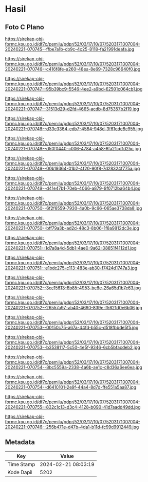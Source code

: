 # Hasil

## Foto C Plano

https://sirekap-obj-formc.kpu.go.id/df7c/pemilu/pdpr/52/03/17/10/07/5203171007004-20240221-070745--ffbe7a1b-cb9c-4c25-8118-fa21991deafa.jpg

https://sirekap-obj-formc.kpu.go.id/df7c/pemilu/pdpr/52/03/17/10/07/5203171007004-20240221-070746--c416f8fe-a260-48ea-8e69-7328c96640f0.jpg

https://sirekap-obj-formc.kpu.go.id/df7c/pemilu/pdpr/52/03/17/10/07/5203171007004-20240221-070747--95b39bc9-5546-4ee2-a9bd-62501c064cb1.jpg

https://sirekap-obj-formc.kpu.go.id/df7c/pemilu/pdpr/52/03/17/10/07/5203171007004-20240221-070747--31513d29-d2fd-4665-acdb-8d75357b2f19.jpg

https://sirekap-obj-formc.kpu.go.id/df7c/pemilu/pdpr/52/03/17/10/07/5203171007004-20240221-070748--d33e3364-edb7-4584-948d-3f61cde8c955.jpg

https://sirekap-obj-formc.kpu.go.id/df7c/pemilu/pdpr/52/03/17/10/07/5203171007004-20240221-070748--d50f0440-c006-4784-a458-8fa21cd1d25c.jpg

https://sirekap-obj-formc.kpu.go.id/df7c/pemilu/pdpr/52/03/17/10/07/5203171007004-20240221-070749--00b19364-01b2-4f20-90f8-7d28324f775a.jpg

https://sirekap-obj-formc.kpu.go.id/df7c/pemilu/pdpr/52/03/17/10/07/5203171007004-20240221-070749--d41e47b1-70eb-4066-a879-9f0712ba64b4.jpg

https://sirekap-obj-formc.kpu.go.id/df7c/pemilu/pdpr/52/03/17/10/07/5203171007004-20240221-070750--6f2f6559-7930-4a0b-9c66-065ae3738da8.jpg

https://sirekap-obj-formc.kpu.go.id/df7c/pemilu/pdpr/52/03/17/10/07/5203171007004-20240221-070750--bff79a3b-ad2d-48c3-8b06-1f8a9812dc3e.jpg

https://sirekap-obj-formc.kpu.go.id/df7c/pemilu/pdpr/52/03/17/10/07/5203171007004-20240221-070751--1d7a8a4d-5db1-4ae0-9a62-08851f4112d1.jpg

https://sirekap-obj-formc.kpu.go.id/df7c/pemilu/pdpr/52/03/17/10/07/5203171007004-20240221-070751--e1bdc275-c113-483e-ab30-f7424d1747a3.jpg

https://sirekap-obj-formc.kpu.go.id/df7c/pemilu/pdpr/52/03/17/10/07/5203171007004-20240221-070752--3cc15613-8b85-4953-be8e-26a65d1b7c63.jpg

https://sirekap-obj-formc.kpu.go.id/df7c/pemilu/pdpr/52/03/17/10/07/5203171007004-20240221-070752--26557a97-ab40-4690-839e-f5621d0e6b06.jpg

https://sirekap-obj-formc.kpu.go.id/df7c/pemilu/pdpr/52/03/17/10/07/5203171007004-20240221-070753--00150c75-a67a-44fd-b55c-d518fbbde5f5.jpg

https://sirekap-obj-formc.kpu.go.id/df7c/pemilu/pdpr/52/03/17/10/07/5203171007004-20240221-070753--b3538117-5c50-4e5f-9346-6cb5bfacdeb2.jpg

https://sirekap-obj-formc.kpu.go.id/df7c/pemilu/pdpr/52/03/17/10/07/5203171007004-20240221-070754--8bc5559a-2338-4a6b-ae1c-c8d36a6ee6ea.jpg

https://sirekap-obj-formc.kpu.go.id/df7c/pemilu/pdpr/52/03/17/10/07/5203171007004-20240221-070754--d6410101-2e9f-44a4-8d7d-ffe551a5aa87.jpg

https://sirekap-obj-formc.kpu.go.id/df7c/pemilu/pdpr/52/03/17/10/07/5203171007004-20240221-070755--832c1c13-d3c4-4128-b090-41d7aadd49dd.jpg

https://sirekap-obj-formc.kpu.go.id/df7c/pemilu/pdpr/52/03/17/10/07/5203171007004-20240221-070746--256b471e-d47b-4da1-b11d-fc99d9912449.jpg


## Metadata

| Key        | Value               |
| ---------- | ------------------- |
| Time Stamp | 2024-02-21 08:03:19 |
| Kode Dapil | 5202                |



